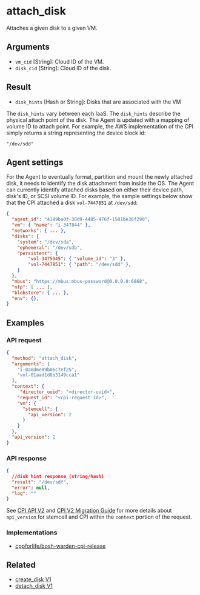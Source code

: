 # attach_disk

Attaches a given disk to a given VM.

## Arguments

 * `vm_cid` [String]: Cloud ID of the VM.
 * `disk_cid` [String]: Cloud ID of the disk.


## Result

 * `disk_hints` [Hash or String]: Disks that are associated with the VM

 The `disk_hints` vary between each IaaS. The `disk_hints` describe the physical attach point of the disk. The Agent is updated with a mapping of volume ID to attach point.
 For example, the AWS implementation of the CPI simply returns a string representing the device block id:

 `"/dev/sdd"`


## Agent settings

For the Agent to eventually format, partition and mount the newly attached disk, it needs to identify the disk attachment from inside the OS. The Agent can currently identify attached disks based on either their device path, disk's ID, or SCSI volume ID. For example, the sample settings below show that the CPI attached a disk `vol-7447851` at `/dev/sdd`:

```json
{
  "agent_id": "4149ba0f-38d9-4485-476f-1581be36f290",
  "vm": { "name": "i-347844" },
  "networks": { ... },
  "disks": {
  	"system": "/dev/sda",
  	"ephemeral": "/dev/sdb",
  	"persistent": {
  		"vol-3475945": { "volume_id": "3" },
  		"vol-7447851": { "path": "/dev/sdd" },
  	}
  },
  "mbus": "https://mbus:mbus-password@0.0.0.0:6868",
  "ntp": [ ... ],
  "blobstore": { ... },
  "env": {},
}
```

## Examples

### API request

```json
{
  "method": "attach_disk",
  "arguments": [
    "i-0a8d6e89b06c7ef25",
    "vol-01aad1d6b3149cca1"
  ],
  "context": {
	 "director_uuid": "<director-uuid>",
    "request_id": "<cpi-request-id>",
    "vm": {
      "stemcell": {
        "api_version": 2
      }
    }
  },
  "api_version": 2
}
```

### API response

```json
{
  //disk hint response (string/hash)
  "result": "/dev/sdf",
  "error": null,
  "log": ""
}
```

See [CPI API V2](../cpi-api-v2.md) and [CPI V2 Migration Guide](../v2-migration-guide.md) for more details about `api_version` for stemcell and CPI within the `context` portion of the request.


### Implementations

 * [cppforlife/bosh-warden-cpi-release](https://github.com/cppforlife/bosh-warden-cpi-release/blob/master/src/github.com/cppforlife/bosh-warden-cpi/action/attach_disk.go)


## Related

 * [create_disk V1](../cpi-api-v1-method/create-disk.md)
 * [detach_disk V1](../cpi-api-v1-method/detach-disk.md)
